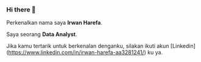 ### Hi there 👋

Perkenalkan nama saya **Irwan Harefa**.<br>

Saya seorang **Data Analyst**.<br>



Jika kamu tertarik untuk berkenalan denganku, silakan ikuti akun [Linkedin] (https://www.linkedin.com/in/irwan-harefa-aa3281241/) ku ya.
